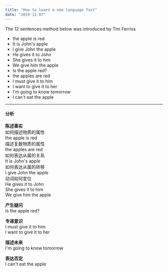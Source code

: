 ```yaml
---
title: "How to learn a new language fast"
date: "2019-11-07"
---
```


The 12 sentences method below was introduced by Tim Ferriss

- the apple is red
- It is John's apple
- I give John the apple
- He gives it to John
- She gives it to him
- We give him the apple
- Is the apple red?
- the apples are red
- I must give it to him
- I want to give it to her
- I'm going to know tomorrow
- I can't eat the apple

* * *

#### 分析

**陈述事实**  
如何描述物质的属性  
the apple is red  
描述复数物质的属性  
the apples are red  
如何表达从属的关系  
It is John's apple  
如何表达从属的转移  
I give John the apple  
动词如何变位  
He gives it to John  
She gives it to him  
We give him the apple

**产生疑问**  
Is the apple red?

**专递意识**  
I must give it to him  
I want to give it to her

**描述未来**  
I'm going to know tomorrow

**表达否定**  
I can't eat the apple
